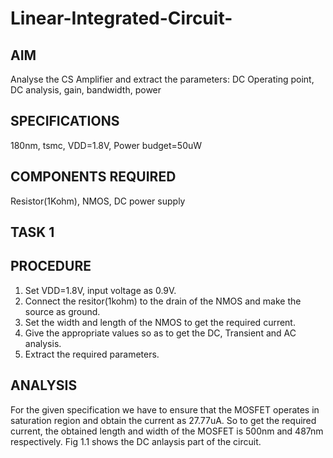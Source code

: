 # Linear-Integrated-Circuit-
## AIM
Analyse the CS Amplifier and extract the parameters: DC Operating point, DC analysis, gain, bandwidth, power 

## SPECIFICATIONS
180nm, tsmc, VDD=1.8V, Power budget=50uW

## COMPONENTS REQUIRED
Resistor(1Kohm), NMOS, DC power supply

## TASK 1
## PROCEDURE
1. Set VDD=1.8V, input voltage as 0.9V.
2. Connect the resitor(1kohm) to the drain of the NMOS and make the source as ground.
3. Set the width and length of the NMOS to get the required current.
4. Give the appropriate values so as to get the DC, Transient and AC analysis.
5. Extract the required parameters.

## ANALYSIS
For the given specification we have to ensure that the MOSFET operates in saturation region and obtain the current as 27.77uA.
So to get the required current, the obtained length and width of the MOSFET is 500nm and 487nm respectively.
Fig 1.1 shows the DC anlaysis part of the circuit.
